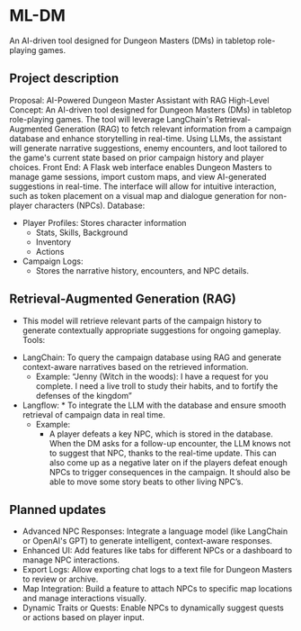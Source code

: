 # ML-DM
An AI-driven tool designed for Dungeon Masters (DMs) in tabletop role-playing games. 

## Project description
Proposal: AI-Powered Dungeon Master Assistant with RAG
High-Level Concept: An AI-driven tool designed for Dungeon Masters (DMs) in tabletop role-playing games. The tool will leverage LangChain's Retrieval-Augmented Generation (RAG) to fetch relevant information from a campaign database and enhance storytelling in real-time. Using LLMs, the assistant will generate narrative suggestions, enemy encounters, and loot tailored to the game's current state based on prior campaign history and player choices.
Front End: A Flask web interface enables Dungeon Masters to manage game sessions, import custom maps, and view AI-generated suggestions in real-time. The interface will allow for intuitive interaction, such as token placement on a visual map and dialogue generation for non-player characters (NPCs).
Database:
*	Player Profiles: Stores character information 
    * Stats, Skills, Background
    * Inventory
    * Actions
*	Campaign Logs: 
    * Stores the narrative history, encounters, and NPC details.

## Retrieval-Augmented Generation (RAG) 
- This model will retrieve relevant parts of the campaign history to generate contextually appropriate suggestions for ongoing gameplay.
Tools:
*	LangChain: To query the campaign database using RAG and generate context-aware narratives based on the retrieved information.
    *	Example:
            “Jenny (Witch in the woods):  I have a request for you complete. I need a live troll to study their habits, and to fortify the defenses of the kingdom” 
*	Langflow: 
        * To integrate the LLM with the database and ensure smooth retrieval of campaign data in real time.
    *	Example: 
        * A player defeats a key NPC, which is stored in the database. When the DM asks for a follow-up encounter, the LLM knows not to suggest that NPC, thanks to the real-time update. This can also come up as a negative later on if the players defeat enough NPCs to trigger consequences in the campaign. It should also be able to move some story beats to other living NPC’s. 

## Planned updates
- Advanced NPC Responses: Integrate a language model (like LangChain or OpenAI's GPT) to generate intelligent, context-aware responses.
- Enhanced UI: Add features like tabs for different NPCs or a dashboard to manage NPC interactions.
- Export Logs: Allow exporting chat logs to a text file for Dungeon Masters to review or archive.
- Map Integration: Build a feature to attach NPCs to specific map locations and manage interactions visually.
- Dynamic Traits or Quests: Enable NPCs to dynamically suggest quests or actions based on player input.